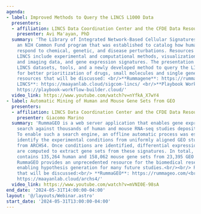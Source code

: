 ```yaml
---
agenda:
- label: Improved Methods to Query the LINCS L1000 Data
  presenters:
  - affiliation: LINCS Data Coordination Center and the CFDE Data Resource Center
    presenter: Avi Ma'ayan, PhD
  summary: 'The Library of Integrated Network-Based Cellular Signatures (LINCS) was
    an NIH Common Fund program that was established to catalog how human cells globally
    respond to chemical, genetic, and disease perturbations. Resources generated by
    LINCS include experimental and computational methods, visualization tools, molecular
    and imaging data, and gene expression signatures. The presentation will cover
    LINCS datasets, tools, and a newly developed method to query the LINCS L1000 data
    for better prioritization of drugs, small molecules and single gene perturbations.<br/><br/>Relevant
    resources that will be discussed: <br/>**Rummagene**: https://rummagene.com/  <br/>**SigCom
    LINCS**: https://maayanlab.cloud/sigcom-lincs/ <br/>**Playbook Workflow Builder**:
    https://playbook-workflow-builder.cloud/'
  video_link: https://www.youtube.com/watch?v=nYfkA_X7wY4
- label: Automatic Mining of Human and Mouse Gene Sets from GEO
  presenters:
  - affiliation: LINCS Data Coordination Center and the CFDE Data Resource Center
    presenter: Giacomo Marino
  summary: 'RummaGEO is a web server application that enables gene expression signature
    search against thousands of human and mouse RNA-seq studies deposited into GEO.
    To enable such a search engine, an offline automatic process was established to
    identify the experimental conditions from uniformly aligned GEO studies available
    from ARCHS4. Once conditions are identified, differential expression signatures
    are computed to extract gene sets from these signatures. In total, RummaGEO currently
    contains 135,264 human and 158,062 mouse gene sets from 23,395 GEO studies. Overall,
    RummaGEO provides an unprecedented resource for the biomedical research community
    enabling hypothesis generation for many future studies.<br/><br/> Relevant resources
    that will be discussed:<br/> **RummaGEO**: https://rummageo.com/<br/> **ARCHS4**:
    https://maayanlab.cloud/archs4/'
  video_link: https://www.youtube.com/watch?v=mVNI0E-98sA
end_date: '2024-05-31T14:00:00-04:00'
layout: '@/layouts/Webinar.astro'
start_date: '2024-05-31T13:00:00-04:00'
---
```

